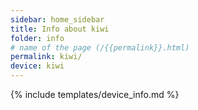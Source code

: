 ```yaml
---
sidebar: home_sidebar
title: Info about kiwi
folder: info
# name of the page (/{{permalink}}.html)
permalink: kiwi/
device: kiwi
---
```

{% include templates/device_info.md %}
